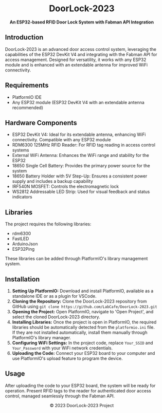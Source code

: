 <h1 align="center">DoorLock-2023</h1>

<p align="center">
  <strong>An ESP32-based RFID Door Lock System with Fabman API Integration</strong>
</p>

## Introduction
<p>DoorLock-2023 is an advanced door access control system, leveraging the capabilities of the ESP32 DevKit V4 and integrating with the Fabman API for access management. Designed for versatility, it works with any ESP32 module and is enhanced with an extendable antenna for improved WiFi connectivity.</p>

## Requirements
<ul>
  <li>PlatformIO IDE</li>
  <li>Any ESP32 module (ESP32 DevKit V4 with an extendable antenna recommended)</li>
</ul>

## Hardware Components
<ul>
  <li>ESP32 DevKit V4: Ideal for its extendable antenna, enhancing WiFi connectivity. Compatible with any ESP32 module</li>
  <li>RDM6300 125MHz RFID Reader: For RFID tag reading in access control systems</li>
  <li>External WiFi Antenna: Enhances the WiFi range and stability for the ESP32</li>
  <li>18650 Single Cell Battery: Provides the primary power source for the system</li>
  <li>18650 Battery Holder with 5V Step-Up: Ensures a consistent power supply and includes a backup capability</li>
  <li>IRF540N MOSFET: Controls the electromagnetic lock</li>
  <li>WS2812 Addressable LED Strip: Used for visual feedback and status indicators</li>
</ul>

## Libraries
<p>The project requires the following libraries:</p>
<ul>
  <li>rdm6300</li>
  <li>FastLED</li>
  <li>ArduinoJson</li>
  <li>ESP32Ping</li>
</ul>
<p>These libraries can be added through PlatformIO's library management system.</p>

## Installation
<ol>
  <li><strong>Setting Up PlatformIO:</strong> Download and install PlatformIO, available as a standalone IDE or as a plugin for VSCode.</li>
  <li><strong>Cloning the Repository:</strong> Clone the DoorLock-2023 repository from GitHub using <code>git clone https://github.com/LabCafe/DoorLock-2023.git</code></li>
  <li><strong>Opening the Project:</strong> Open PlatformIO, navigate to 'Open Project', and select the cloned DoorLock-2023 directory.</li>
  <li><strong>Installing Libraries:</strong> Once the project is open in PlatformIO, the required libraries should be automatically detected from the <code>platformio.ini</code> file. If they are not installed automatically, install them manually through PlatformIO's library manager.</li>
  <li><strong>Configuring WiFi Settings:</strong> In the project code, replace <code>Your_SSID</code> and <code>Your_Password</code> with your WiFi network credentials.</li>
  <li><strong>Uploading the Code:</strong> Connect your ESP32 board to your computer and use PlatformIO's upload feature to program the device.</li>
</ol>

## Usage
<p>After uploading the code to your ESP32 board, the system will be ready for operation. Present RFID tags to the reader for authenticated door access control, managed seamlessly through the Fabman API.</p>

<footer>
  <p align="center">© 2023 DoorLock-2023 Project</p>
</footer>
